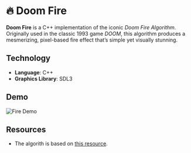 # 🔥 Doom Fire

**Doom Fire** is a C++ implementation of the iconic _Doom Fire Algorithm_.
Originally used in the classic 1993 game _DOOM_, this algorithm produces a
mesmerizing, pixel-based fire effect that’s simple yet visually stunning.

## Technology

- **Language**: C++
- **Graphics Library**: SDL3

## Demo

![Fire Demo](/doom-fire.gif)

## Resources

- The algorith is based on
  [this resource](https://fabiensanglard.net/doom_fire_psx/).
